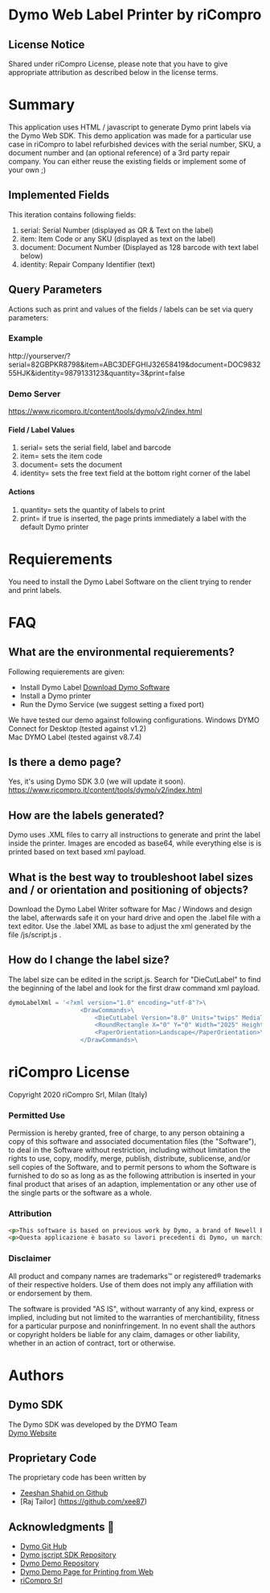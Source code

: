 # Dymo Web Label Printer by riCompro

## License Notice
Shared under riCompro License, please note that you have to give appropriate attribution as described below in the license terms.

# Summary
This application uses HTML / javascript to generate Dymo print labels via the Dymo Web SDK. This demo application was made for a particular use case in riCompro to label refurbished devices with the serial number, SKU, a document number and (an optional reference) of a 3rd party repair company. You can either reuse the existing fields or implement some of your own ;)

## Implemented Fields
This iteration contains following fields: 
1. serial: Serial Number (displayed as QR & Text on the label)
2. item: Item Code or any SKU (displayed as text on the label)
3. document: Document Number (Displayed as 128 barcode with text label below)
4. identity: Repair Company Identifier (text)

## Query Parameters
Actions such as print and values of the fields / labels can be set via query parameters:

### Example
http://yourserver/?serial=82GBPKR8798&item=ABC3DEFGHIJ32658419&document=DOC983255HJK&identity=9879133123&quantity=3&print=false

### Demo Server
https://www.ricompro.it/content/tools/dymo/v2/index.html

#### Field / Label Values 

1. serial=		sets the serial field, label and barcode
2. item=		sets the item code
3. document=	sets the document
4. identity=	sets the free text field at the bottom right corner of the label

#### Actions
1. quantity=	sets the quantity of labels to print
1. print=		if true is inserted, the page prints immediately a label with the default Dymo printer

# Requierements 

You need to install the Dymo Label Software on the client trying to render and print labels. 

# FAQ

## What are the environmental requierements?
Following requierements are given: 
* Install Dymo Label [Download Dymo Software](https://www.dymo.com/support?cfid=user-guide) 
* Install a Dymo printer
* Run the Dymo Service (we suggest setting a fixed port)

We have tested our demo against following configurations. 
Windows	DYMO Connect for Desktop (tested against v1.2)  
Mac		DYMO Label (tested against v8.7.4)  
  
 

## Is there a demo page?
Yes, it's using Dymo SDK 3.0 (we will update it soon). 
https://www.ricompro.it/content/tools/dymo/v2/index.html

## How are the labels generated?
Dymo uses .XML files to carry all instructions to generate and print the label inside the printer. Images are encoded as base64, while everything else is is printed based on text based xml payload.

## What is the best way to troubleshoot label sizes and / or orientation and positioning of objects?
Download the Dymo Label Writer software for Mac / Windows and design the label, afterwards safe it on your hard drive and open the .label file with a text editor. Use the .label XML as base to adjust the xml generated by the file /js/script.js . 

## How do I change the label size?
The label size can be edited in the script.js. Search for "DieCutLabel" to find the beginning of the label and look for the first draw command xml payload. 

```JavaScript
dymoLabelXml = '<?xml version="1.0" encoding="utf-8"?>\
                	<DrawCommands>\
                		<DieCutLabel Version="8.0" Units="twips" MediaType="Default">\
						<RoundRectangle X="0" Y="0" Width="2025" Height="5020" Rx="270" Ry="270"/>\
						<PaperOrientation>Landscape</PaperOrientation>\
                    </DrawCommands>\
```

# riCompro License

Copyright 2020 riCompro Srl, Milan (Italy)

### Permitted Use
Permission is hereby granted, free of charge, to any person obtaining a copy of this software and associated documentation files (the "Software"), to deal in the Software without restriction, including without limitation the rights to use, copy, modify, merge, publish, distribute, sublicense, and/or sell copies of the Software, and to permit persons to whom the Software is furnished to do so as long as as the following attribution is inserted in your final product that arises of an adaption, implementation or any other use of the single parts or the software as a whole.

### Attribution
```html
<p>This software is based on previous work by Dymo, a brand of Newell Brands Inc., and riCompro. <a href="https://www.ricompro.it/">riCompro buys and sells used and refurbished smartphones, iPhones and MacBook</a>.</p> 
<p>Questa applicazione è basato su lavori precedenti di Dymo, un marchio di Newell Brands Inc., e riCompro. <a href="https://www.ricompro.it/">riCompro acquista e vende smartphone, iPhone e MacBook usati e ricondizionati</a>.</p>
```

### Disclaimer
All product and company names are trademarks™ or registered® trademarks of their respective holders. Use of them does not imply any affiliation with or endorsement by them. 

The software is provided "AS IS", without warranty of any kind, express or implied, including but not limited to the warranties of merchantibility, fitness for a particular purpose and noninfringement. In no event shall the authors or copyright holders be liable for any claim, damages or other liability, whether in an action of contract, tort or otherwise. 

# Authors

## Dymo SDK
The Dymo SDK was developed by the DYMO Team  
[Dymo Website](http://www.dymo.com/en-US)

## Proprietary Code
The proprietary code has been written by
* [Zeeshan Shahid on Github](https://github.com/xee87)
* [Raj Tailor] (https://github.com/xee87)

## Acknowledgments 📢
*  [Dymo Git Hub](https://github.com/dymosoftware)
*  [Dymo jscript SDK Repository](https://github.com/dymosoftware/dymo-connect-framework)
*  [Dymo Demo Repository](https://github.com/dymosoftware/DCD-SDK-Sample)
*  [Dymo Demo Page for Printing from Web](https://s3.amazonaws.com/download.dymo.com/dymo/Software/JavaScript/VisitorManagement/VisitorManagement.html)
*  [riCompro Srl](https://www.ricompro.it/)
